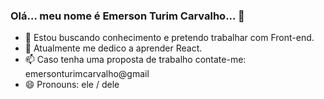 ### Olá... meu nome é Emerson Turim Carvalho... 👋

- 🔭 Estou buscando conhecimento e pretendo trabalhar com Front-end.
- 🌱 Atualmente me dedico a aprender React.
- 📫 Caso tenha uma proposta de trabalho contate-me: emersonturimcarvalho@gmail
- 😄 Pronouns: ele / dele
